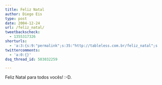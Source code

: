 ```yaml
---
title: Feliz Natal
author: Diego Eis
type: post
date: 2004-12-24
url: /feliz_natal/
tweetbackscheck:
  - 1355317326
shorturls:
  - 'a:3:{s:9:"permalink";s:35:"http://tableless.com.br/feliz_natal";s:7:"tinyurl";s:26:"http://tinyurl.com/3c9xclk";s:4:"isgd";s:19:"http://is.gd/3hqqdY";}'
twittercomments:
  - 'a:0:{}'
dsq_thread_id: 503032259

---
```

Feliz Natal para todos vocês! :-D.
